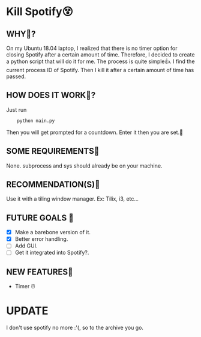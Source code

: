 # Kill Spotify😵

## WHY🤔?
On my Ubuntu 18.04 laptop, I realized that there is no timer option for closing Spotify after a certain amount of time. Therefore, I decided to create a python script that will do it for me.
The process is quite simple👍. I find the current process ID of Spotify. Then I kill it after a certain amount of time has passed.
## HOW DOES IT WORK🤖? 
Just run 
```bash
    python main.py
```
Then you will get prompted for a countdown. Enter it then you are set.💫

## SOME REQUIREMENTS🔧
None. subprocess and sys should already be on your machine.
## RECOMMENDATION(S)👀
Use it with a tiling window manager. Ex: Tilix, i3, etc...

## FUTURE GOALS 🥅
- [x] Make a barebone version of it.
- [x] Better error handling.
- [ ] Add GUI.
- [ ] Get it integrated into Spotify?.

## NEW FEATURES📌
- Timer ⏰

# UPDATE
I don't use spotify no more :'(, so to the archive you go.
